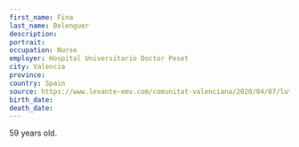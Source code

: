 ```yaml
---
first_name: Fina
last_name: Belenguer
description: 
portrait: 
occupation: Nurse
employer: Hospital Universitario Doctor Peset
city: Valencia
province: 
country: Spain
source: https://www.levante-emv.com/comunitat-valenciana/2020/04/07/luto-companera/1998823.html
birth_date: 
death_date: 
---
```


59 years old.